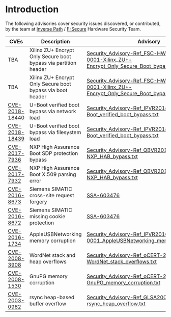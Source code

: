 # Introduction

The following advisories cover security issues discovered, or contributed, by
the team at [Inverse Path](https://inversepath.com) /
[F-Secure](https://www.f-secure.com) Hardware Security Team.


| CVEs                                                                            | Description                                                     | Advisory
|---------------------------------------------------------------------------------|-----------------------------------------------------------------|--------------------------------------------------------------------------------------------------------------------------------------------------------------------------------------------|
| TBA                                                                             | Xilinx ZU+ Encrypt Only Secure boot bypass via partition header | [Security_Advisory-Ref_FSC-HWSEC-VR2019-0001-Xilinx_ZU+-Encrypt_Only_Secure_Boot_bypass.txt](https://github.com/inversepath/advisories/blob/master/Security_Advisory-Ref_FSC-HWSEC-VR2019-0001-Xilinx_ZU+-Encrypt_Only_Secure_Boot_bypass.txt) |
| TBA                                                                             | Xilinx ZU+ Encrypt Only Secure boot bypass via boot header      | [Security_Advisory-Ref_FSC-HWSEC-VR2019-0001-Xilinx_ZU+-Encrypt_Only_Secure_Boot_bypass.txt](https://github.com/inversepath/advisories/blob/master/Security_Advisory-Ref_FSC-HWSEC-VR2019-0001-Xilinx_ZU+-Encrypt_Only_Secure_Boot_bypass.txt) |
| [CVE-2018-18440](https://cve.mitre.org/cgi-bin/cvename.cgi?name=CVE-2018-18440) | U-Boot verified boot bypass via network load                    | [Security_Advisory-Ref_IPVR2018-0001-U-Boot_verified_boot_bypass.txt](https://github.com/inversepath/advisories/blob/master/Security_Advisory-Ref_IPVR2018-0001-U-Boot_verified_boot_bypass.txt) |
| [CVE-2018-18439](https://cve.mitre.org/cgi-bin/cvename.cgi?name=CVE-2018-18439) | U-Boot verified boot bypass via filesystem load                 | [Security_Advisory-Ref_IPVR2018-0001-U-Boot_verified_boot_bypass.txt](https://github.com/inversepath/advisories/blob/master/Security_Advisory-Ref_IPVR2018-0001-U-Boot_verified_boot_bypass.txt) |
| [CVE-2017-7936](https://cve.mitre.org/cgi-bin/cvename.cgi?name=CVE-2017-7936)   | NXP High Assurance Boot SDP protection bypass                   | [Security_Advisory-Ref_QBVR2017-0001-NXP_HAB_bypass.txt](https://github.com/inversepath/advisories/blob/master/Security_Advisory-Ref_QBVR2017-0001-NXP_HAB_bypass.txt) |
| [CVE-2017-7932](https://cve.mitre.org/cgi-bin/cvename.cgi?name=CVE-2017-7932)   | NXP High Assurance Boot X.509 parsing error                     | [Security_Advisory-Ref_QBVR2017-0001-NXP_HAB_bypass.txt](https://github.com/inversepath/advisories/blob/master/Security_Advisory-Ref_QBVR2017-0001-NXP_HAB_bypass.txt) |
| [CVE-2016-8673](https://cve.mitre.org/cgi-bin/cvename.cgi?name=CVE-2016-8673)   | Siemens SIMATIC cross-site request forgery                      | [SSA-603476](https://github.com/inversepath/advisories/blob/master/ssa-603476.pdf) |
| [CVE-2016-8672](https://cve.mitre.org/cgi-bin/cvename.cgi?name=CVE-2016-8672)   | Siemens SIMATIC missing cookie protection                       | [SSA-603476](https://github.com/inversepath/advisories/blob/master/ssa-603476.pdf) |
| [CVE-2016-1734](https://cve.mitre.org/cgi-bin/cvename.cgi?name=CVE-2016-1734)   | AppleUSBNetworking memory corruption                            | [Security_Advisory-Ref_IPVR2016-0001_AppleUSBNetworking_memory_corruption.txt](https://github.com/inversepath/advisories/blob/master/Security_Advisory-Ref_IPVR2016-0001_AppleUSBNetworking_memory_corruption.txt) |
| [CVE-2008-3908](https://cve.mitre.org/cgi-bin/cvename.cgi?name=CVE-2008-3908)   | WordNet stack and heap overflows                                | [Security_Advisory-Ref_oCERT-2008-014-WordNet_stack_overflows.txt](https://github.com/inversepath/advisories/blob/master/Security_Advisory-Ref_oCERT-2008-014-WordNet_stack_overflows.txt) |
| [CVE-2008-1530](https://cve.mitre.org/cgi-bin/cvename.cgi?name=CVE-2008-1530)   | GnuPG memory corruption                                         | [Security_Advisory-Ref_oCERT-2008-001-GnuPG_memory_corruption.txt](https://github.com/inversepath/advisories/blob/master/Security_Advisory-Ref_oCERT-2008-001-GnuPG_memory_corruption.txt) |
| [CVE-2003-0962](https://cve.mitre.org/cgi-bin/cvename.cgi?name=CVE-2003-0962)   | rsync heap-based buffer overflow                                | [Security_Advisory-Ref_GLSA200312-03-rsync_heap_overflow.txt](https://github.com/inversepath/advisories/blob/master/Security_Advisory-Ref_GLSA200312-03-rsync_heap_overflow.txt)           |
